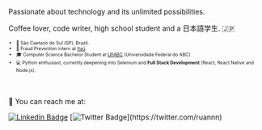 Passionate about technology and its unlimited possibilities.

Coffee lover, code writer, high school student and a 日本語学生. :jp:

<div style="font-size: 9px">
  
* :round_pushpin: São Caetano do Sul (SP), Brazil. 
* :briefcase: Fraud Prevention intern at <a href="https://www.itau.com.br">Itaú</a>.
* :mortar_board: Computer Science Bachelor Student at <a href="http://www.ufabc.edu.br">UFABC</a> (Universidade Federal do ABC)
* :computer: Python enthusiast, currently deepening into Selenium and <b>Full Stack Development</b> (React, React Native and Node.js).
</div>

<br></br>
:email: You can reach me at:

[![Linkedin Badge](https://img.shields.io/badge/-LinkedIn-blue?style=flat-square&logo=Linkedin&logoColor=white&link=https://www.linkedin.com/in/felipefialho)](https://www.linkedin.com/in/ruanrf)
[![Twitter Badge](https://img.shields.io/badge/-Twitter-1ca0f1?style=flat-square&labelColor=1ca0f1&logo=twitter&logoColor=white&link=https://twitter.com/felipefialho_)](https://twitter.com/ruannn)
